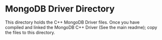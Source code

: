 # MongoDB Driver Directory

This directory holds the C++ MongoDB Driver files. Once you have compiled and linked the MongoDB C++ Driver (See the main readme); copy the files to this directory.
